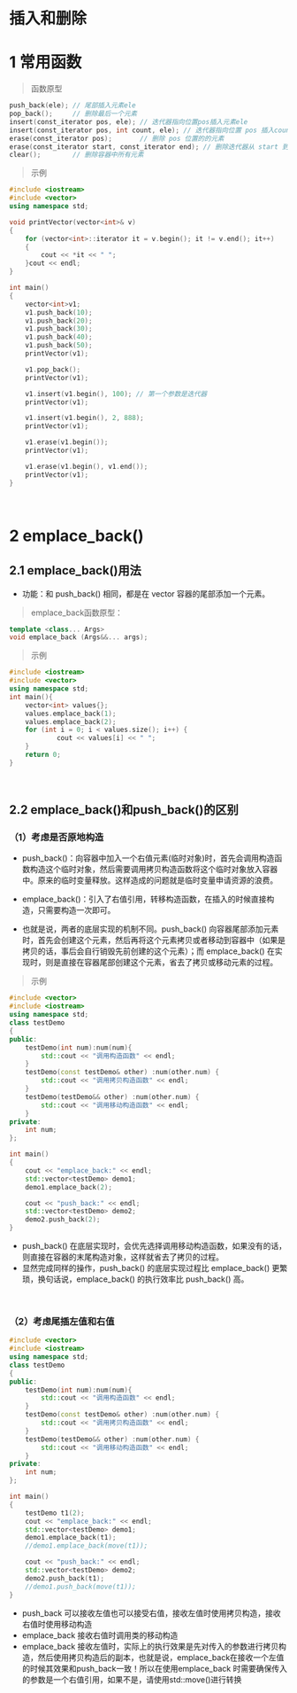 
&emsp;
# 插入和删除
# 1 常用函数
>函数原型
```c++
push_back(ele); // 尾部插入元素ele
pop_back();     // 删除最后一个元素       
insert(const_iterator pos, ele); // 迭代器指向位置pos插入元素ele
insert(const_iterator pos, int count, ele); // 迭代器指向位置 pos 插入count个元素ele
erase(const_iterator pos);       // 删除 pos 位置的的元素
erase(const_iterator start, const_iterator end); // 删除迭代器从 start 到 end 之间的元素
clear();        // 删除容器中所有元素
```

>示例
```c++
#include <iostream>
#include <vector>
using namespace std;

void printVector(vector<int>& v)
{
    for (vector<int>::iterator it = v.begin(); it != v.end(); it++)
    {
        cout << *it << " ";
    }cout << endl;
}

int main()
{
    vector<int>v1;
    v1.push_back(10);
    v1.push_back(20);
    v1.push_back(30);
    v1.push_back(40);
    v1.push_back(50);
    printVector(v1);

    v1.pop_back();
    printVector(v1);

    v1.insert(v1.begin(), 100); // 第一个参数是迭代器
    printVector(v1);

    v1.insert(v1.begin(), 2, 888);
    printVector(v1);

    v1.erase(v1.begin());
    printVector(v1);

    v1.erase(v1.begin(), v1.end());
    printVector(v1);
}
```

&emsp;
# 2 emplace_back()
## 2.1 emplace_back()用法
- 功能：和 push_back() 相同，都是在 vector 容器的尾部添加一个元素。

>emplace_back函数原型：
```c++
template <class... Args>  
void emplace_back (Args&&... args);
```

>示例
```c++
#include <iostream>
#include <vector>
using namespace std;
int main(){
    vector<int> values{};    
    values.emplace_back(1);    
    values.emplace_back(2);    
    for (int i = 0; i < values.size(); i++) {
            cout << values[i] << " ";    
    }    
    return 0;
}
```

&emsp;
## 2.2 emplace_back()和push_back()的区别
### （1）考虑是否原地构造
- push_back()：向容器中加入一个右值元素(临时对象)时，首先会调用构造函数构造这个临时对象，然后需要调用拷贝构造函数将这个临时对象放入容器中。原来的临时变量释放。这样造成的问题就是临时变量申请资源的浪费。

- emplace_back()：引入了右值引用，转移构造函数，在插入的时候直接构造，只需要构造一次即可。

- 也就是说，两者的底层实现的机制不同。push_back() 向容器尾部添加元素时，首先会创建这个元素，然后再将这个元素拷贝或者移动到容器中（如果是拷贝的话，事后会自行销毁先前创建的这个元素）；而 emplace_back() 在实现时，则是直接在容器尾部创建这个元素，省去了拷贝或移动元素的过程。

>示例
```c++
#include <vector> 
#include <iostream> 
using namespace std;
class testDemo
{
public:
    testDemo(int num):num(num){
        std::cout << "调用构造函数" << endl;
    }
    testDemo(const testDemo& other) :num(other.num) {
        std::cout << "调用拷贝构造函数" << endl;
    }
    testDemo(testDemo&& other) :num(other.num) {
        std::cout << "调用移动构造函数" << endl;
    }
private:
    int num;
};

int main()
{
    cout << "emplace_back:" << endl;
    std::vector<testDemo> demo1;
    demo1.emplace_back(2);  

    cout << "push_back:" << endl;
    std::vector<testDemo> demo2;
    demo2.push_back(2);
}
```
- push_back() 在底层实现时，会优先选择调用移动构造函数，如果没有的话，则直接在容器的末尾构造对象，这样就省去了拷贝的过程。
- 显然完成同样的操作，push_back() 的底层实现过程比 emplace_back() 更繁琐，换句话说，emplace_back() 的执行效率比 push_back() 高。

&emsp;
### （2）考虑尾插左值和右值

```c++
#include <vector> 
#include <iostream> 
using namespace std;
class testDemo
{
public:
    testDemo(int num):num(num){
        std::cout << "调用构造函数" << endl;
    }
    testDemo(const testDemo& other) :num(other.num) {
        std::cout << "调用拷贝构造函数" << endl;
    }
    testDemo(testDemo&& other) :num(other.num) {
        std::cout << "调用移动构造函数" << endl;
    }
private:
    int num;
};

int main()
{  
    testDemo t1(2);
    cout << "emplace_back:" << endl;
    std::vector<testDemo> demo1;
    demo1.emplace_back(t1);  
    //demo1.emplace_back(move(t1));  

    cout << "push_back:" << endl;
    std::vector<testDemo> demo2;
    demo2.push_back(t1);
    //demo1.push_back(move(t1));  
}
```

- push_back 可以接收左值也可以接受右值，接收左值时使用拷贝构造，接收右值时使用移动构造
- emplace_back 接收右值时调用类的移动构造
- emplace_back 接收左值时，实际上的执行效果是先对传入的参数进行拷贝构造，然后使用拷贝构造后的副本，也就是说，emplace_back在接收一个左值的时候其效果和push_back一致！所以在使用emplace_back 时需要确保传入的参数是一个右值引用，如果不是，请使用std::move()进行转换


